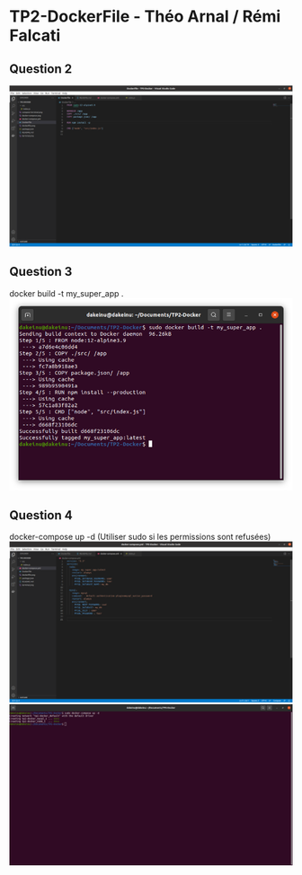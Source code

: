 # TP2-DockerFile - Théo Arnal / Rémi Falcati

## Question 2

![](dockerfile.png)

## Question 3

docker build -t my_super_app .
![](terminal.png)

## Question 4 

docker-compose up -d (Utiliser sudo si les permissions sont refusées)
![](docker-compose.png)
![](compose-terminal.png)